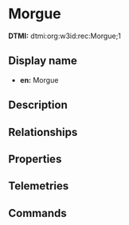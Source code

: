 # Morgue
**DTMI:** dtmi:org:w3id:rec:Morgue;1
## Display name
- **en:** Morgue
## Description
## Relationships
## Properties
## Telemetries
## Commands
